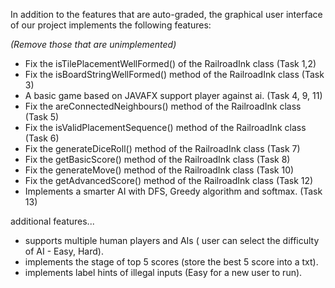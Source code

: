 In addition to the features that are auto-graded, the graphical user interface
of our project implements the following features:

*(Remove those that are unimplemented)*
 
 - Fix the isTilePlacementWellFormed() of the RailroadInk class (Task 1,2)
 - Fix the isBoardStringWellFormed() method of the RailroadInk class (Task 3)
 - A basic game based on JAVAFX support player against ai. (Task 4, 9, 11)
 - Fix the areConnectedNeighbours() method of the RailroadInk class (Task 5)
 - Fix the isValidPlacementSequence() method of the RailroadInk class (Task 6)
 - Fix the generateDiceRoll() method of the RailroadInk class (Task 7)
 - Fix the getBasicScore() method of the RailroadInk class (Task 8)
 - Fix the generateMove() method of the RailroadInk class (Task 10)
 - Fix the getAdvancedScore() method of the RailroadInk class (Task 12)
 - Implements a smarter AI with DFS, Greedy algorithm and softmax. (Task 13)
 
 
 
 
 
 
additional features...
 - supports multiple human players and AIs ( user can select the difficulty of AI - Easy, Hard).
 - implements the stage of top 5 scores (store the best 5 score into a txt).
 - implements label hints of illegal inputs (Easy for a new user to run).

